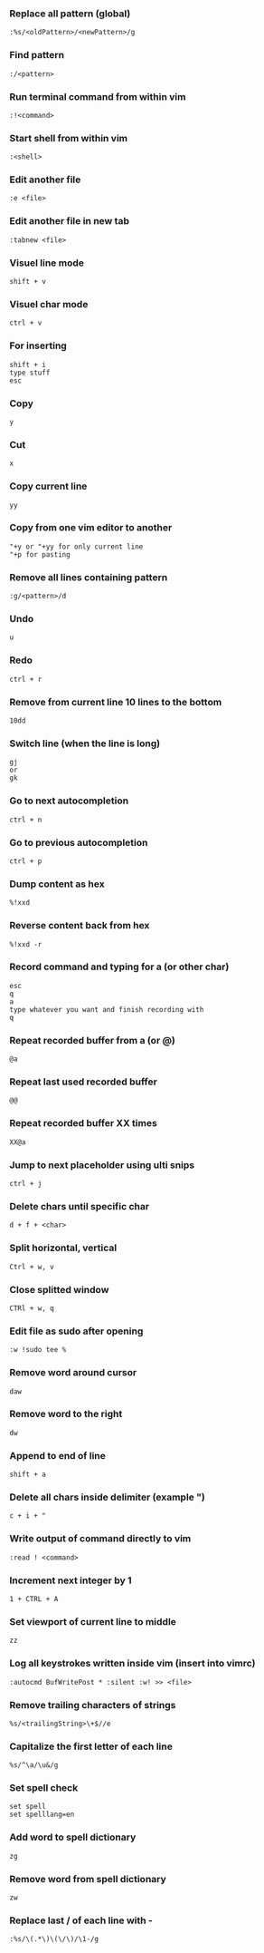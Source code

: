 ### Replace all pattern (global)
```
:%s/<oldPattern>/<newPattern>/g
```

### Find pattern
```
:/<pattern>
```

### Run terminal command from within vim
```
:!<command>
```

### Start shell from within vim
```
:<shell>
```

### Edit another file
```
:e <file>
```

### Edit another file in new tab
```
:tabnew <file>
```

### Visuel line mode
```
shift + v
```

### Visuel char mode
```
ctrl + v
```

### For inserting
```
shift + i
type stuff
esc
```

### Copy
```
y
```

### Cut
```
x
```

### Copy current line
```
yy
```

### Copy from one vim editor to another
```
"+y or "+yy for only current line
"+p for pasting
```

### Remove all lines containing pattern
```
:g/<pattern>/d
```

### Undo
```
u
```

### Redo
```
ctrl + r
```

### Remove from current line 10 lines to the bottom
```
10dd
```

### Switch line (when the line is long)
```
gj
or
gk
```

### Go to next autocompletion
```
ctrl + n
```

### Go to previous autocompletion
```
ctrl + p
```

### Dump content as hex
```
%!xxd
```

### Reverse content back from hex
```
%!xxd -r
```

### Record command and typing for a (or other char)
```
esc
q
a
type whatever you want and finish recording with
q
```

### Repeat recorded buffer from a (or @<otherChar>)
```
@a 
```

### Repeat last used recorded buffer
```
@@
```

### Repeat recorded buffer XX times
```
XX@a
```

### Jump to next placeholder using ulti snips
```
ctrl + j
```

### Delete chars until specific char
```
d + f + <char>
```

### Split horizontal, vertical
```
Ctrl + w, v
```

### Close splitted window
```
CTRl + w, q
```

### Edit file as sudo after opening
```
:w !sudo tee %
```

### Remove word around cursor
```
daw
```

### Remove word to the right
```
dw
```

### Append to end of line
```
shift + a
```

### Delete all chars inside delimiter (example ")
```
c + i + "
```

### Write output of command directly to vim
```
:read ! <command>
```

### Increment next integer by 1
```
1 + CTRL + A
```

### Set viewport of current line to middle
```
zz
```

### Log all keystrokes written inside vim (insert into vimrc)
```
:autocmd BufWritePost * :silent :w! >> <file>
```

### Remove trailing characters of strings
```
%s/<trailingString>\+$//e
```

### Capitalize the first letter of each line
```
%s/^\a/\u&/g
```

### Set spell check
```
set spell
set spelllang=en
```

### Add word to spell dictionary
```
zg
```

### Remove word from spell dictionary
```
zw
```

### Replace last / of each line with -
```
:%s/\(.*\)\(\/\)/\1-/g
```

